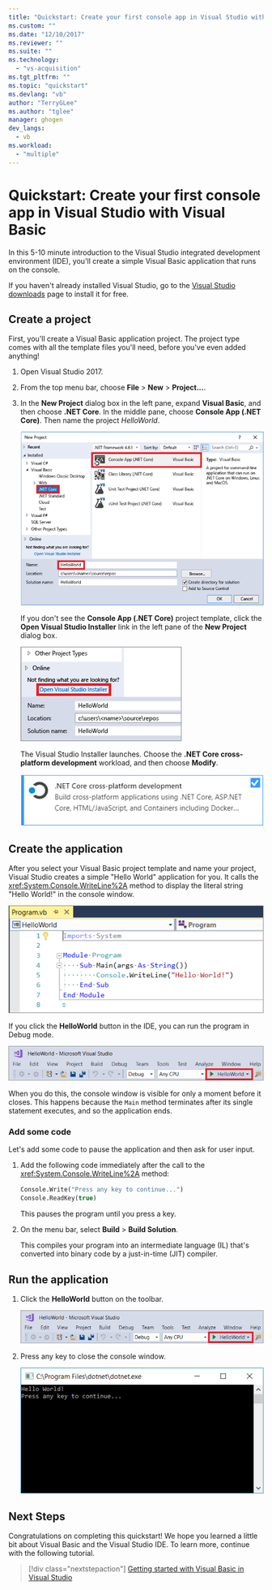 ```yaml
---
title: "Quickstart: Create your first console app in Visual Studio with Visual Basic | Microsoft Docs"
ms.custom: ""
ms.date: "12/10/2017"
ms.reviewer: ""
ms.suite: ""
ms.technology:
  - "vs-acquisition"
ms.tgt_pltfrm: ""
ms.topic: "quickstart"
ms.devlang: "vb"
author: "TerryGLee"
ms.author: "tglee"
manager: ghogen
dev_langs:
  - vb
ms.workload:
  - "multiple"
---
```

# Quickstart: Create your first console app in Visual Studio with Visual Basic
In this 5-10 minute introduction to the Visual Studio integrated development environment (IDE), you'll create a simple Visual Basic application that runs on the console.

If you haven't already installed Visual Studio, go to the [Visual Studio downloads](https://aka.ms/vsdownload?utm_source=mscom&utm_campaign=msdocs) page to install it for free.

## Create a project
First, you'll create a Visual Basic application project. The project type comes with all the template files you'll need, before you've even added anything!

1. Open Visual Studio 2017.

2. From the top menu bar, choose **File** > **New** > **Project...**.

3. In the **New Project** dialog box in the left pane, expand **Visual Basic**, and then choose **.NET Core**. In the middle pane, choose **Console App (.NET Core)**. Then name the project *HelloWorld*.

   ![Console App (.NET Core) project template in the New Project dialog box in the Visual Studio IDE](../ide/media/new-project-vb-dotnetcore-helloworld-console-app.png)

     If you don't see the **Console App (.NET Core)** project template, click the **Open Visual Studio Installer** link in the left pane of the **New Project** dialog box.

   ![Click the Open Visual Studio Installer link from the New Project dialog box](../ide/media/vb-open-visual-studio-installer-hello-world.png)

     The Visual Studio Installer launches. Choose the **.NET Core cross-platform development** workload, and then choose **Modify**.

     ![.NET Core cross-platform development workload in the Visual Studio Installer](../ide/media/dot-net-core-xplat-dev-workload.png)

## Create the application
After you select your Visual Basic project template and name your project, Visual Studio creates a simple "Hello World" application for you. It calls the <xref:System.Console.WriteLine%2A> method to display the literal string "Hello World!" in the console window.

![View the default Hello World code from the template](../ide/media/vb-console-helloworld-template.png)

If you click the **HelloWorld** button in the IDE, you can run the program in Debug mode.

  ![Click the Hello World button to run the program in Debug mode](../ide/media/vb-console-hello-world-button.png)

When you do this, the console window is visible for only a moment before it closes. This happens because the `Main` method terminates after its single statement executes, and so the application ends.

### Add some code
Let's add some code to pause the application and then ask for user input.

1. Add the following code immediately after the call to the <xref:System.Console.WriteLine%2A> method:

   ```vb
   Console.Write("Press any key to continue...")
   Console.ReadKey(true)
   ```
   This pauses the program until you press a key.

2. On the menu bar, select **Build** > **Build Solution**.

   This compiles your program into an intermediate language (IL) that's converted into binary code by a just-in-time (JIT) compiler.

## Run the application
1. Click the **HelloWorld** button on the toolbar.

   ![Click the Hello World button to run the program from the toolbar](../ide/media/vb-console-hello-world-button.png)

2. Press any key to close the console window.

   ![Console window showing Hello World and Press any key to continue](../ide/media/vb-console-hello-world-press-any-key.png)

## Next Steps
Congratulations on completing this quickstart! We hope you learned a little bit about Visual Basic and the Visual Studio IDE. To learn more, continue with the following tutorial.

> [!div class="nextstepaction"]
> [Getting started with Visual Basic in Visual Studio](tutorial-visual-basic-console.md)
